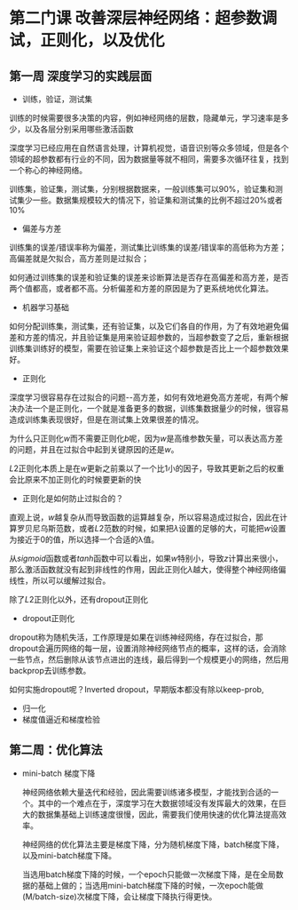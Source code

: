 # 第二门课 改善深层神经网络：超参数调试，正则化，以及优化



## 第一周 深度学习的实践层面

* 训练，验证，测试集

训练的时候需要很多决策的内容，例如神经网络的层数，隐藏单元，学习速率是多少，以及各层分别采用哪些激活函数

深度学习已经应用在自然语言处理，计算机视觉，语音识别等众多领域，但是各个领域的超参数都有行业的不同，因为数据量等就不相同，需要多次循环往复，找到一个称心的神经网络。

训练集，验证集，测试集，分别根据数据来，一般训练集可以90%，验证集和测试集少一些。数据集规模较大的情况下，验证集和测试集的比例不超过20%或者10%

* 偏差与方差

训练集的误差/错误率称为偏差，测试集比训练集的误差/错误率的高低称为方差；高偏差就是欠拟合，高方差则是过拟合；

如何通过训练集的误差和验证集的误差来诊断算法是否存在高偏差和高方差，是否两个值都高，或者都不高。分析偏差和方差的原因是为了更系统地优化算法。

* 机器学习基础

如何分配训练集，测试集，还有验证集，以及它们各自的作用，为了有效地避免偏差和方差的情况，并且验证集是用来验证超参数的，当超参数变了之后，重新根据训练集训练好的模型，需要在验证集上来验证这个超参数是否比上一个超参数效果好。

* 正则化

深度学习很容易存在过拟合的问题--高方差，如何有效地避免高方差呢，有两个解决办法一个是正则化，一个就是准备更多的数据，训练集数据量少的时候，很容易造成训练集表现很好，但是在测试集上效果很差的情况。

为什么只正则化$w$而不需要正则化$b$呢，因为$w$是高维参数矢量，可以表达高方差的问题，并且在过拟合中起到关键原因的还是$w$。

$L2$正则化本质上是在$w$更新之前乘以了一个比1小的因子，导致其更新之后的权重会比原来不加正则化的时候要更新的快

* 正则化是如何防止过拟合的？

直观上说，$w$越复杂从而导致函数的运算越复杂，所以容易造成过拟合，因此在计算罗贝尼乌斯范数，或者$L2$范数的时候，如果把$λ$设置的足够的大，可能把$w$设置为接近于0的值，所以选择一个合适的λ值。

从$sigmoid$函数或者$tanh$函数中可以看出，如果$w$特别小，导致$z$计算出来很小，那么激活函数就没有起到非线性的作用，因此正则化$λ$越大，使得整个神经网络偏线性，所以可以缓解过拟合。

除了$L2$正则化以外，还有dropout正则化

* dropout正则化

dropout称为随机失活，工作原理是如果在训练神经网络，存在过拟合，那dropout会遍历网络的每一层，设置消除神经网络节点的概率，这样的话，会消除一些节点，然后删除从该节点进出的连线，最后得到一个规模更小的网络，然后用backprop去训练参数。

如何实施dropout呢？Inverted dropout，早期版本都没有除以keep-prob,

* 归一化
* 梯度值逼近和梯度检验



## 第二周：优化算法

* mini-batch 梯度下降

  神经网络依赖大量迭代和经验，因此需要训练诸多模型，才能找到合适的一个。其中的一个难点在于，深度学习在大数据领域没有发挥最大的效果，在巨大的数据集基础上训练速度很慢，因此，需要我们使用快速的优化算法提高效率。

  神经网络的优化算法主要是梯度下降，分为随机梯度下降，batch梯度下降，以及mini-batch梯度下降。

  当选用batch梯度下降的时候，一个epoch只能做一次梯度下降，是在全局数据的基础上做的；当选用mini-batch梯度下降的时候，一次epoch能做(M/batch-size)次梯度下降，会让梯度下降执行得更快。